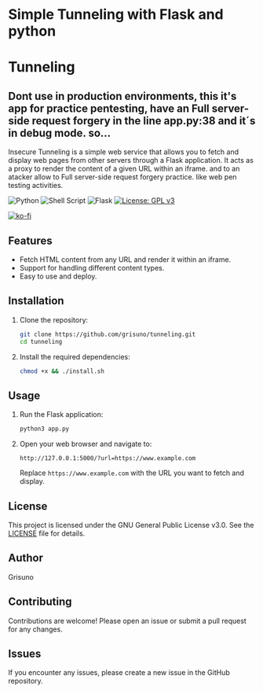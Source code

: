 # Simple Tunneling with Flask and python

# Tunneling

## Dont use in production environments, this it's app for practice pentesting, have an Full server-side request forgery in the line app.py:38 and it´s in debug mode. so... 

Insecure Tunneling is a simple web service that allows you to fetch and display web pages from other servers through a Flask application. It acts as a proxy to render the content of a given URL within an iframe. and to an atacker allow to Full server-side request forgery practice. like web pen testing activities.


![Python](https://img.shields.io/badge/python-3670A0?style=for-the-badge&logo=python&logoColor=ffdd54) ![Shell Script](https://img.shields.io/badge/shell_script-%23121011.svg?style=for-the-badge&logo=gnu-bash&logoColor=white) ![Flask](https://img.shields.io/badge/flask-%23000.svg?style=for-the-badge&logo=flask&logoColor=white) [![License: GPL v3](https://img.shields.io/badge/License-GPLv3-blue.svg)](https://www.gnu.org/licenses/gpl-3.0)

[![ko-fi](https://ko-fi.com/img/githubbutton_sm.svg)](https://ko-fi.com/Y8Y2Z73AV)

## Features

- Fetch HTML content from any URL and render it within an iframe.
- Support for handling different content types.
- Easy to use and deploy.

## Installation

1. Clone the repository:
    ```sh
    git clone https://github.com/grisuno/tunneling.git
    cd tunneling
    ```

2. Install the required dependencies:
    ```sh
    chmod +x && ./install.sh
    ```

## Usage

1. Run the Flask application:
    ```sh
    python3 app.py
    ```

2. Open your web browser and navigate to:
    ```
    http://127.0.0.1:5000/?url=https://www.example.com
    ```

   Replace `https://www.example.com` with the URL you want to fetch and display.

## License

This project is licensed under the GNU General Public License v3.0. See the [LICENSE](LICENSE) file for details.

## Author

Grisuno

## Contributing

Contributions are welcome! Please open an issue or submit a pull request for any changes.

## Issues

If you encounter any issues, please create a new issue in the GitHub repository.
